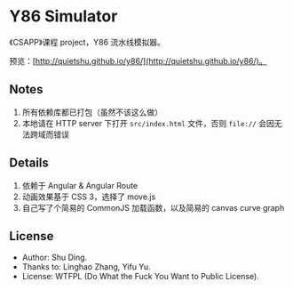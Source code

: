 # Y86 Simulator

《CSAPP》课程 project，Y86 流水线模拟器。

预览：[http://quietshu.github.io/y86/](http://quietshu.github.io/y86/)。

## Notes

1. 所有依赖库都已打包（虽然不该这么做）
2. 本地请在 HTTP server 下打开 `src/index.html` 文件，否则 `file://` 会因无法跨域而错误

## Details

1. 依赖于 Angular & Angular Route
2. 动画效果基于 CSS 3，选择了 move.js
3. 自己写了个简易的 CommonJS 加载函数，以及简易的 canvas curve graph

## License

- Author: Shu Ding.
- Thanks to: Linghao Zhang, Yifu Yu.
- License: WTFPL (Do What the Fuck You Want to Public License).
